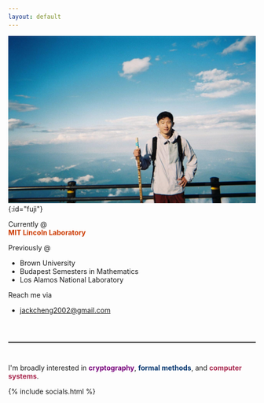 ```yaml
---
layout: default
---
```


![image](/assets/pics/fuji.JPG){:id="fuji"}

Currently @ <br>
<strong style="color:#CC3A00">MIT Lincoln Laboratory</strong>

Previously @
* Brown University
* Budapest Semesters in Mathematics
* Los Alamos National Laboratory

Reach me via
* jackcheng2002@gmail.com

<hr style="border-top: solid 1px; margin: 4em 0 3em 0;" />

I'm broadly interested in <strong style="color:#77037B">cryptography</strong>, <strong style="color:#03346E">formal methods</strong>, and <strong style="color:#A9294F">computer systems</strong>.

<!-- colors palette... EF5A6F, 116A7B TODO: move somewhere else -->

{% include socials.html %}
